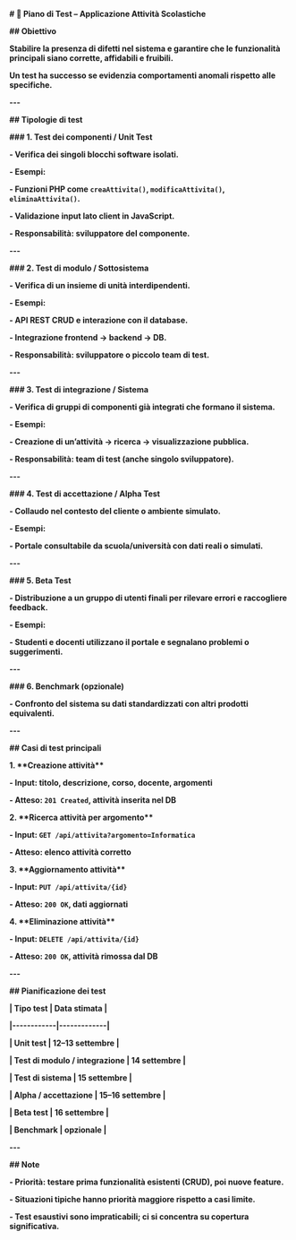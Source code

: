 **# 📌 Piano di Test – Applicazione Attività Scolastiche**



**## Obiettivo**

**Stabilire la presenza di difetti nel sistema e garantire che le funzionalità principali siano corrette, affidabili e fruibili.**  



**Un test ha successo se evidenzia comportamenti anomali rispetto alle specifiche.**



**---**



**## Tipologie di test**



**### 1. Test dei componenti / Unit Test**

**- Verifica dei singoli blocchi software isolati.**  

**- Esempi:**

  **- Funzioni PHP come `creaAttivita()`, `modificaAttivita()`, `eliminaAttivita()`.**  

  **- Validazione input lato client in JavaScript.**  

**- Responsabilità: sviluppatore del componente.**



**---**



**### 2. Test di modulo / Sottosistema**

**- Verifica di un insieme di unità interdipendenti.**  

**- Esempi:**

  **- API REST CRUD e interazione con il database.**  

  **- Integrazione frontend → backend → DB.**  

**- Responsabilità: sviluppatore o piccolo team di test.**



**---**



**### 3. Test di integrazione / Sistema**

**- Verifica di gruppi di componenti già integrati che formano il sistema.**  

**- Esempi:**

  **- Creazione di un’attività → ricerca → visualizzazione pubblica.**  

**- Responsabilità: team di test (anche singolo sviluppatore).**



**---**



**### 4. Test di accettazione / Alpha Test**

**- Collaudo nel contesto del cliente o ambiente simulato.**  

**- Esempi:**

  **- Portale consultabile da scuola/università con dati reali o simulati.**  



**---**



**### 5. Beta Test**

**- Distribuzione a un gruppo di utenti finali per rilevare errori e raccogliere feedback.**  

**- Esempi:**

  **- Studenti e docenti utilizzano il portale e segnalano problemi o suggerimenti.**



**---**



**### 6. Benchmark (opzionale)**

**- Confronto del sistema su dati standardizzati con altri prodotti equivalenti.**  



**---**



**## Casi di test principali**



**1. \*\*Creazione attività\*\***

   **- Input: titolo, descrizione, corso, docente, argomenti**  

   **- Atteso: `201 Created`, attività inserita nel DB**



**2. \*\*Ricerca attività per argomento\*\***

   **- Input: `GET /api/attivita?argomento=Informatica`**  

   **- Atteso: elenco attività corretto**



**3. \*\*Aggiornamento attività\*\***

   **- Input: `PUT /api/attivita/{id}`**  

   **- Atteso: `200 OK`, dati aggiornati**



**4. \*\*Eliminazione attività\*\***

   **- Input: `DELETE /api/attivita/{id}`**  

   **- Atteso: `200 OK`, attività rimossa dal DB**



**---**



**## Pianificazione dei test**

**| Tipo test | Data stimata |**

**|------------|-------------|**

**| Unit test | 12–13 settembre |**

**| Test di modulo / integrazione | 14 settembre |**

**| Test di sistema | 15 settembre |**

**| Alpha / accettazione | 15–16 settembre |**

**| Beta test | 16 settembre |**

**| Benchmark | opzionale |**



**---**



**## Note**

**- Priorità: testare prima funzionalità esistenti (CRUD), poi nuove feature.**  

**- Situazioni tipiche hanno priorità maggiore rispetto a casi limite.**  

**- Test esaustivi sono impraticabili; ci si concentra su copertura significativa.**



